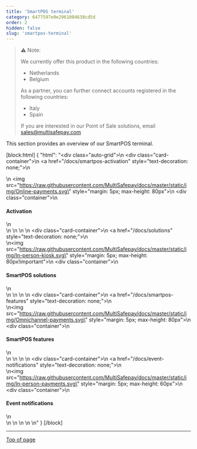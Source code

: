 ```yaml
---
title: 'SmartPOS terminal'
category: 6477597e0e2961004638cd5d
order: 2
hidden: false
slug: 'smartpos-terminal'
---
```


> ⚠️ Note:
> 
> We currently offer this product in the following countries:
> 
> - Netherlands
> - Belgium 
> 
> As a partner, you can further connect accounts registered in the following countries:
>
> - Italy 
> - Spain
>
> If you are interested in our Point of Sale solutions, email <sales@multisafepay.com>
>

This section provides an overview of our SmartPOS terminal.

[block:html]
{
  "html": "<div class=\"auto-grid\">\n  <div class=\"card-container\">\n  <a href=\"/docs/smartpos-activation\" style=\"text-decoration: none;\">\n  <div>\n  <img src=\"https://raw.githubusercontent.com/MultiSafepay/docs/master/static/img/Online-payments.svg\" style=\"margin: 5px; max-height: 80px\">\n  <div class=\"container\">\n  <h4><b>Activation</b></h4>\n  </div>\n  </div>\n  </a>\n </div>\n <div class=\"card-container\">\n <a href=\"/docs/solutions\" style=\"text-decoration: none;\">\n <div>\n<img src=\"https://raw.githubusercontent.com/MultiSafepay/docs/master/static/img/In-person-kiosk.svg\" style=\"margin: 5px; max-height: 80px!important\">\n  <div class=\"container\">\n   <h4><b>SmartPOS solutions</b></h4>\n    </div>\n    </div>\n   </a>\n    </div>\n <div class=\"card-container\">\n <a href=\"/docs/smartpos-features\" style=\"text-decoration: none;\">\n <div>\n<img src=\"https://raw.githubusercontent.com/MultiSafepay/docs/master/static/img/Omnichannel-payments.svg\" style=\"margin: 5px; max-height: 80px\">\n  <div class=\"container\">\n   <h4><b>SmartPOS features</b></h4>\n    </div>\n    </div>\n   </a>\n    </div>\n <div class=\"card-container\">\n <a href=\"/docs/event-notifications\" style=\"text-decoration: none;\">\n <div>\n<img src=\"https://raw.githubusercontent.com/MultiSafepay/docs/master/static/img/In-person-payments.svg\" style=\"margin: 5px; max-height: 60px\">\n  <div class=\"container\">\n   <h4><b>Event notifications</b></h4>\n    </div>\n    </div>\n   </a>\n    </div>\n  \n<style>\n\nb {\n  color: #384248 !important;\n}\n  \n.auto-grid {\n  --auto-grid-min-size: 175px;\n  \n  display: grid;\n  grid-template-columns: repeat(auto-fill, minmax(var(--auto-grid-min-size), 1fr));\n}\n\n.card-container {\n  box-shadow: 0 4px 8px 0 rgba(0, 0, 0, 0.2); /* this adds the \"card\" effect */\n  padding: 16px;\n  text-align: center;\n  border-radius: 5px;\n  margin: 8px\n} \n\n.card-container:hover {\n  box-shadow: 0 8px 16px 0 rgb(0 0 0 / 20%);\n  transform: translateY(-0.2rem);\n  transition: all 0.2s;\n  cursor: pointer;\n}  \n\n</style>"
}
[/block]

---

[Top of page](#)